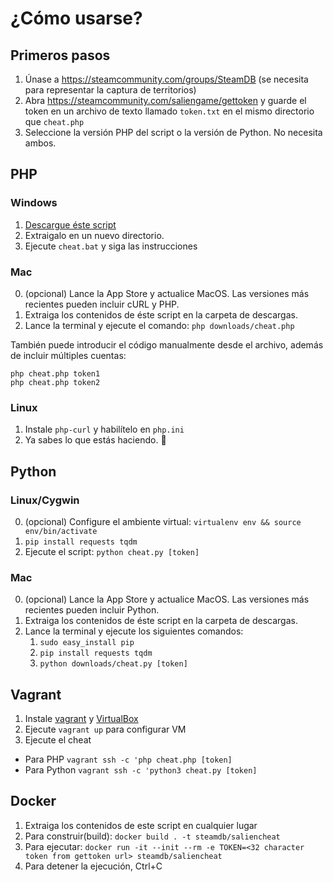 # ¿Cómo usarse?

## Primeros pasos

1. Únase a https://steamcommunity.com/groups/SteamDB (se necesita para representar la captura de territorios)
2. Abra https://steamcommunity.com/saliengame/gettoken y guarde el token en un archivo de texto llamado `token.txt` en el mismo directorio que `cheat.php`
3. Seleccione la versión PHP del script o la versión de Python. No necesita ambos.

## PHP

### Windows

1. [Descargue éste script](https://github.com/iSparkz/SalienCheatEspa-ol/archive/master.zip)
2. Extraigalo en un nuevo directorio.
3. Ejecute `cheat.bat` y siga las instrucciones

### Mac

0. (opcional) Lance la App Store y actualice MacOS. Las versiones más recientes pueden incluir cURL y PHP.
1. Extraiga los contenidos de éste script en la carpeta de descargas.
2. Lance la terminal y ejecute el comando: `php downloads/cheat.php`

También puede introducir el código manualmente desde el archivo, además de incluir múltiples cuentas:
```
php cheat.php token1
php cheat.php token2
```

### Linux

1. Instale `php-curl` y habilítelo en `php.ini`
2. Ya sabes lo que estás haciendo. 🐧

## Python

### Linux/Cygwin

0. (opcional) Configure el ambiente virtual: `virtualenv env && source env/bin/activate`
1. `pip install requests tqdm`
2. Ejecute el script: `python cheat.py [token]`

### Mac

0. (opcional) Lance la App Store y actualice MacOS. Las versiones más recientes pueden incluir Python.
1. Extraiga los contenidos de éste script en la carpeta de descargas.
2. Lance la terminal y ejecute los siguientes comandos:
   1. `sudo easy_install pip`
   2. `pip install requests tqdm`
   3. `python downloads/cheat.py [token]`

## Vagrant

1. Instale [vagrant](https://www.vagrantup.com/downloads.html) y [VirtualBox](https://www.virtualbox.org/wiki/Downloads)
2. Ejecute `vagrant up` para configurar VM
3. Ejecute el cheat
  * Para PHP `vagrant ssh -c 'php cheat.php [token]`
  * Para Python `vagrant ssh -c 'python3 cheat.py [token]`

## Docker
1. Extraiga los contenidos de este script en cualquier lugar
2. Para construir(build): `docker build . -t steamdb/saliencheat`
3. Para ejecutar: `docker run -it --init --rm -e TOKEN=<32 character token from gettoken url> steamdb/saliencheat`
4. Para detener la ejecución, Ctrl+C
